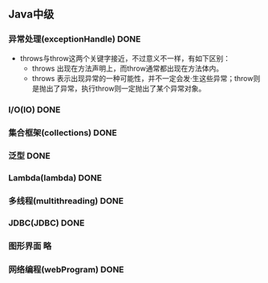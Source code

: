 ## Java中级

### 异常处理(exceptionHandle) DONE
- throws与throw这两个关键字接近，不过意义不一样，有如下区别：
    * throws 出现在方法声明上，而throw通常都出现在方法体内。
    * throws 表示出现异常的一种可能性，并不一定会发·生这些异常；throw则是抛出了异常，执行throw则一定抛出了某个异常对象。

### I/O(IO) DONE

### 集合框架(collections) DONE

### 泛型 DONE

### Lambda(lambda) DONE

### 多线程(multithreading) DONE

### JDBC(JDBC) DONE

### 图形界面 略

### 网络编程(webProgram) DONE
